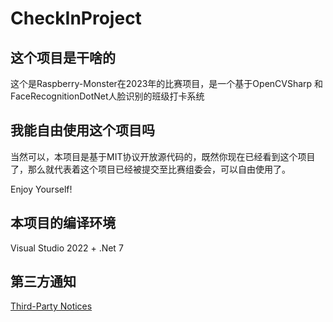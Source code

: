 # CheckInProject

## 这个项目是干啥的

这个是Raspberry-Monster在2023年的比赛项目，是一个基于OpenCVSharp 和 FaceRecognitionDotNet人脸识别的班级打卡系统

## 我能自由使用这个项目吗

当然可以，本项目是基于MIT协议开放源代码的，既然你现在已经看到这个项目了，那么就代表着这个项目已经被提交至比赛组委会，可以自由使用了。

Enjoy Yourself!

## 本项目的编译环境

Visual Studio 2022 + .Net 7

## 第三方通知

[Third-Party Notices](https://github.com/Raspberry-Monster/CheckInProject/blob/master/CheckInProject.App/Third-Party%20Notices.txt)
